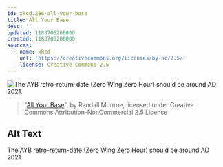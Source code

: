 ```yaml
---
id: xkcd.286-all-your-base
title: All Your Base
desc: ''
updated: 1183705200000
created: 1183705200000
sources:
  - name: xkcd
    url: 'https://creativecommons.org/licenses/by-nc/2.5/'
    license: Creative Commons 2.5
---
```

![The AYB retro-return-date (Zero Wing Zero Hour) should be around AD 2021.](https://imgs.xkcd.com/comics/all_your_base.png)
> "[All Your Base](https://xkcd.com/286/)", by Randall Munroe, licensed under Creative Commons Attribution-NonCommercial 2.5 License

## Alt Text
The AYB retro-return-date (Zero Wing Zero Hour) should be around AD 2021.
